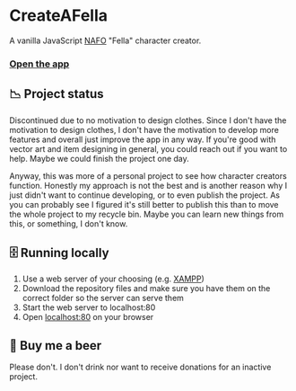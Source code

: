# CreateAFella
A vanilla JavaScript [NAFO](https://en.wikipedia.org/wiki/NAFO_(group)) "Fella" character creator.

### [Open the app](https://hakorr.github.io/CreateAFella)

## 📉 Project status

Discontinued due to no motivation to design clothes. Since I don't have the motivation to design clothes, I don't have the motivation to develop more features and overall just improve the app in any way. If you're good with vector art and item designing in general, you could reach out if you want to help. Maybe we could finish the project one day. 

Anyway, this was more of a personal project to see how character creators function. Honestly my approach is not the best and is another reason why I just didn't want to continue developing, or to even publish the project. As you can probably see I figured it's still better to publish this than to move the whole project to my recycle bin. Maybe you can learn new things from this, or something, I don't know.

## 🗄️ Running locally

1. Use a web server of your choosing (e.g. [XAMPP](https://www.apachefriends.org/download.html))
2. Download the repository files and make sure you have them on the correct folder so the server can serve them
3. Start the web server to localhost:80
4. Open [localhost:80](http://localhost:80) on your browser

## 🍺 Buy me a beer

Please don't. I don't drink nor want to receive donations for an inactive project.
